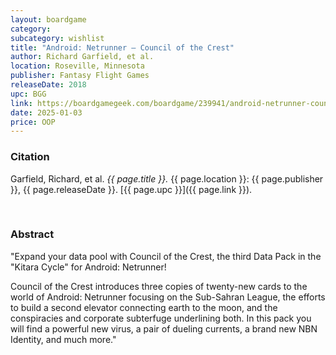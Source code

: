 ```yaml
---
layout: boardgame
category:
subcategory: wishlist
title: "Android: Netrunner – Council of the Crest"
author: Richard Garfield, et al.
location: Roseville, Minnesota
publisher: Fantasy Flight Games
releaseDate: 2018
upc: BGG
link: https://boardgamegeek.com/boardgame/239941/android-netrunner-council-of-the-crest
date: 2025-01-03
price: OOP
---
```


### Citation

Garfield, Richard, et al. *{{ page.title }}.* {{ page.location }}: {{ page.publisher }}, {{ page.releaseDate }}. [{{ page.upc }}]({{ page.link }}).

<br>


### Abstract

"Expand your data pool with Council of the Crest, the third Data Pack in the "Kitara Cycle" for Android: Netrunner!

Council of the Crest introduces three copies of twenty-new cards to the world of Android: Netrunner focusing on the Sub-Sahran League, the efforts to build a second elevator connecting earth to the moon, and the conspiracies and corporate subterfuge underlining both. In this pack you will find a powerful new virus, a pair of dueling currents, a brand new NBN Identity, and much more."
